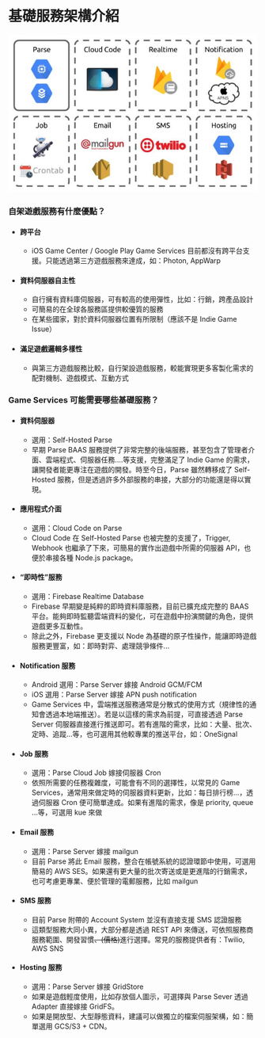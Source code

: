 # 基礎服務架構介紹

![](/assets/Infrastructure.jpg "Infrastructure")

### 自架遊戲服務有什麼優點？

* #### 跨平台

  * iOS Game Center / Google Play Game Services 目前都沒有跨平台支援。只能透過第三方遊戲服務來達成，如：Photon, AppWarp
* #### 資料伺服器自主性

  * 自行擁有資料庫伺服器，可有較高的使用彈性，比如：行銷，跨產品設計
  * 可簡易的在全球各服務區提供較優質的服務
  * 在某些國家，對於資料伺服器位置有所限制（應該不是 Indie Game Issue）
* #### 滿足遊戲邏輯多樣性

  * 與第三方遊戲服務比較，自行架設遊戲服務，較能實現更多客製化需求的配對機制、遊戲模式、互動方式

### Game Services 可能需要哪些基礎服務？

* #### 資料伺服器

  * 選用：Self-Hosted Parse
  * 早期 Parse BAAS 服務提供了非常完整的後端服務，甚至包含了管理者介面、雲端程式、伺服器任務....等支援，完整滿足了 Indie Game 的需求，讓開發者能更專注在遊戲的開發。時至今日，Parse 雖然轉移成了 Self-Hosted 服務，但是透過許多外部服務的串接，大部分的功能還是得以實現。
* #### 應用程式介面

  * 選用：Cloud Code on Parse
  * Cloud Code 在 Self-Hosted Parse 也被完整的支援了，Trigger, Webhook 也繼承了下來，可簡易的實作出遊戲中所需的伺服器 API，也便於串接各種 Node.js package。
* #### “即時性”服務

  * 選用：Firebase Realtime Database
  * Firebase 早期變是純粹的即時資料庫服務，目前已擴充成完整的 BAAS 平台。能夠即時監聽雲端資料的變化，可在遊戲中扮演關鍵的角色，提供遊戲更多互動性。
  * 除此之外，Firebase 更支援以 Node 為基礎的原子性操作，能讓即時遊戲服務更豐富，如：即時對弈、處理競爭條件...
* #### Notification 服務

  * Android 選用：Parse Server 嫁接 Android GCM/FCM
  * iOS 選用：Parse Server 嫁接 APN push notification
  * Game Services 中，雲端推送服務通常是分散式的使用方式（規律性的通知會透過本地端推送）。若是以這樣的需求為前提，可直接透過 Parse Server 伺服器直接進行推送即可。若有進階的需求，比如：大量、批次、定時、追蹤...等，也可選用其他較專業的推送平台，如：OneSignal
* #### Job 服務

  * 選用：Parse Cloud Job 嫁接伺服器 Cron
  * 依照所需要的任務複雜度，可能會有不同的選擇性，以常見的 Game Services，通常用來做定時的伺服器資料更新，比如：每日排行榜...，透過伺服器 Cron 便可簡單達成。如果有進階的需求，像是 priority, queue ...等，可選用 kue 來做
* #### Email 服務

  * 選用：Parse Server 嫁接 mailgun
  * 目前 Parse 將此 Email 服務，整合在帳號系統的認證環節中使用，可選用簡易的 AWS SES。如果還有更大量的批次寄送或是更進階的行銷需求，也可考慮更專業、便於管理的電郵服務，比如 mailgun
* #### SMS 服務

  * 目前 Parse 附帶的 Account System 並沒有直接支援 SMS 認證服務
  * 這類型服務大同小異，大部分都是透過 REST API 來傳送，可依照服務商服務範圍、開發習慣~~、\(價格\)~~進行選擇。常見的服務提供者有：Twilio, AWS SNS
* #### Hosting 服務

  * 選用：Parse Server 嫁接 GridStore
  * 如果是遊戲輕度使用，比如存放個人圖示，可選擇與 Parse Sever 透過 Adapter 直接嫁接 GridFS。
  * 如果是開放型、大型靜態資料，建議可以做獨立的檔案伺服架構，如：簡單選用 GCS/S3 + CDN。



